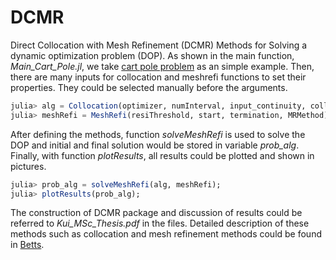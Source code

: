 # DCMR
Direct Collocation with Mesh Refinement (DCMR) Methods for Solving a dynamic optimization problem (DOP).
As shown in the main function, *Main_Cart_Pole.jl*, we take [cart pole problem][2] as an simple example.
Then, there are many inputs for collocation and meshrefi functions to set their properties. They could be selected manually before the arguments.
```julia
julia> alg = Collocation(optimizer, numInterval, input_continuity, collocationMethod);
julia> meshRefi = MeshRefi(resiThreshold, start, termination, MRMethod);
```
After defining the methods, function *solveMeshRefi* is used to solve the DOP and initial and final solution would be stored in variable *prob_alg*. Finally, with function *plotResults*, all results could be plotted and shown in pictures.
```julia
julia> prob_alg = solveMeshRefi(alg, meshRefi);
julia> plotResults(prob_alg);
```
The construction of DCMR package and discussion of results could be referred to *Kui_MSc_Thesis.pdf* in the files. Detailed description of these methods such as collocation and mesh refinement methods could be found in [Betts][1].

[1]:https://doi.org/10.1137/1.9780898718577
[2]:https://epubs.siam.org/doi/10.1137/16M1062569
